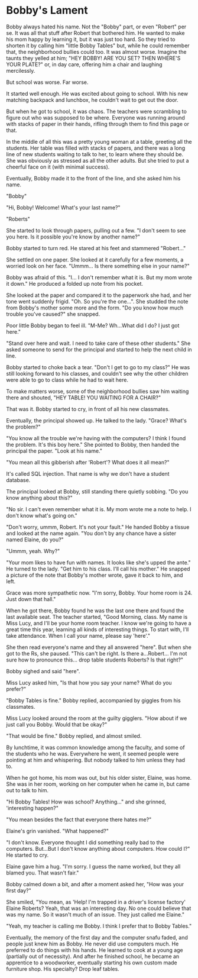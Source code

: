 # Bobby's Lament

Bobby always hated his name. Not the "Bobby" part, or even "Robert" per se. It was all that stuff after Robert that bothered him. He wanted to make his mom happy by learning it, but it was just too hard. So they tried to shorten it by calling him "little Bobby Tables" but, while he could remember that, the neighborhood bullies could too. It was almost worse. Imagine the taunts they yelled at him; "HEY BOBBY! ARE YOU SET? THEN WHERE'S YOUR PLATE?" or, in day care, offering him a chair and laughing mercilessly.

But school was worse. Far worse.

It started well enough. He was excited about going to school. With his new matching backpack and lunchbox, he couldn't wait to get out the door.

But when he got to school, it was chaos. The teachers were scrambling to figure out who was supposed to be where. Everyone was running around with stacks of paper in their hands, rifling through them to find this page or that.

In the middle of all this was a pretty young woman at a table, greeting all the students. Her table was filled with stacks of papers, and there was a long line of new students waiting to talk to her, to learn where they should be. She was obviously as stressed as all the other adults. But she tried to put a cheerful face on it (with minimal success).

Eventually, Bobby made it to the front of the line, and she asked him his name.

"Bobby"

"Hi, Bobby! Welcome! What's your last name?"

"Roberts"

She started to look through papers, pulling out a few. "I don't seem to see you here. Is it possible you're know by another name?"

Bobby started to turn red. He stared at his feet and stammered "Robert..."

She settled on one paper. She looked at it carefully for a few moments, a worried look on her face. "Ummm... Is there something else in your name?"

Bobby was afraid of this. "I... I don't remember what it is. But my mom wrote it down." He produced a folded up note from his pocket.

She looked at the paper and compared it to the paperwork she had, and her tone went suddenly frigid. "Oh. So you're the one...". She studded the note from Bobby's mother some more and the form. "Do you know how much trouble you've caused?" she snapped.

Poor little Bobby began to feel ill. "M-Me? Wh...What did I do? I just got here."

"Stand over here and wait. I need to take care of these other students." She asked someone to send for the principal and started to help the next child in line.

Bobby started to choke back a tear. "Don't I get to go to my class?" He was still looking forward to his classes, and couldn't see why the other children were able to go to class while he had to wait here.

To make matters worse, some of the neighborhood bullies saw him waiting there and shouted, "HEY TABLE! YOU WAITING FOR A CHAIR?"

That was it. Bobby started to cry, in front of all his new classmates.

Eventually, the principal showed up. He talked to the lady. "Grace? What's the problem?"

"You know all the trouble we're having with the computers? I think I found the problem. It's this boy here." She pointed to Bobby, then handed the principal the paper. "Look at his name."

"You mean all this gibberish after 'Robert'? What does it all mean?"

It's called SQL injection. That name is why we don't have a student database.

The principal looked at Bobby, still standing there quietly sobbing. "Do you know anything about this?"

"No sir. I can't even remember what it is. My mom wrote me a note to help. I don't know what's going on."

"Don't worry, ummm, Robert. It's not your fault." He handed Bobby a tissue and looked at the name again. "You don't by any chance have a sister named Elaine, do you?"

"Ummm, yeah. Why?"

"Your mom likes to have fun with names. It looks like she's upped the ante." He turned to the lady. "Get him to his class. I'll call his mother." He snapped a picture of the note that Bobby's mother wrote, gave it back to him, and left.

Grace was more sympathetic now. "I'm sorry, Bobby. Your home room is 24. Just down that hall."

When he got there, Bobby found he was the last one there and found the last available seat. The teacher started, "Good Morning, class. My name is Miss Lucy, and I'll be your home room teacher. I know we're going to have a great time this year, learning all kinds of interesting things. To start with, I'll take attendance. When I call your name, please say 'here'."

She then read everyone's name and they all answered "here". But when she got to the Rs, she paused. "This can't be right. Is there a...Robert... I'm not sure how to pronounce this... drop table students Roberts? Is that right?"

Bobby sighed and said "here".

Miss Lucy asked him, "Is that how you say your name? What do you prefer?"

"Bobby Tables is fine." Bobby replied, accompanied by giggles from his classmates.

Miss Lucy looked around the room at the guilty gigglers. "How about if we just call you Bobby. Would that be okay?"

"That would be fine." Bobby replied, and almost smiled.

By lunchtime, it was common knowledge among the faculty, and some of the students who he was. Everywhere he went, it seemed people were pointing at him and whispering. But nobody talked to him unless they had to.


When he got home, his mom was out, but his older sister, Elaine, was home. She was in her room, working on her computer when he came in, but came out to talk to him.

"Hi Bobby Tables! How was school? Anything..." and she grinned, 'interesting happen?"

"You mean besides the fact that everyone there hates me?"

Elaine's grin vanished. "What happened?"

"I don't know. Everyone thought I did something really bad to the computers. But...But I don't know anything about computers. How could I?" He started to cry.

Elaine gave him a hug. "I'm sorry. I guess the name worked, but they all blamed you. That wasn't fair."

Bobby calmed down a bit, and after a moment asked her, "How was your first day?"

She smiled, "You mean, as 'Help! I'm trapped in a driver's license factory' Elaine Roberts? Yeah, that was an interesting day. No one could believe that was my name. So it wasn't much of an issue. They just called me Elaine."

"Yeah, my teacher is calling me Bobby. I think I prefer that to Bobby Tables."


Eventually, the memory of the first day and the computer snafu faded, and people just knew him as Bobby. He never did use computers much. He preferred to do things with his hands. He learned to cook at a young age (partially out of necessity). And after he finished school, he became an apprentice to a woodworker, eventually starting his own custom made furniture shop. His specialty? Drop leaf tables.
